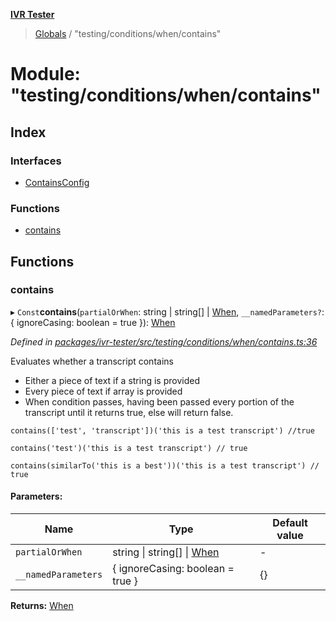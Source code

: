 **[IVR Tester](../README.md)**

> [Globals](../README.md) / "testing/conditions/when/contains"

# Module: "testing/conditions/when/contains"

## Index

### Interfaces

* [ContainsConfig](../interfaces/_testing_conditions_when_contains_.containsconfig.md)

### Functions

* [contains](_testing_conditions_when_contains_.md#contains)

## Functions

### contains

▸ `Const`**contains**(`partialOrWhen`: string \| string[] \| [When](_testing_conditions_when_when_.md#when), `__namedParameters?`: { ignoreCasing: boolean = true }): [When](_testing_conditions_when_when_.md#when)

*Defined in [packages/ivr-tester/src/testing/conditions/when/contains.ts:36](https://github.com/SketchingDev/ivr-tester/blob/3b9838d/packages/ivr-tester/src/testing/conditions/when/contains.ts#L36)*

Evaluates whether a transcript contains
* Either a piece of text if a string is provided
* Every piece of text if array is provided
* When condition passes, having been passed every portion of
  the transcript until it returns true, else will return false.

```
contains(['test', 'transcript'])('this is a test transcript') //true
```

```
contains('test')('this is a test transcript') // true
```

```
contains(similarTo('this is a best'))('this is a test transcript') // true
```

#### Parameters:

Name | Type | Default value |
------ | ------ | ------ |
`partialOrWhen` | string \| string[] \| [When](_testing_conditions_when_when_.md#when) | - |
`__namedParameters` | { ignoreCasing: boolean = true } | {} |

**Returns:** [When](_testing_conditions_when_when_.md#when)
